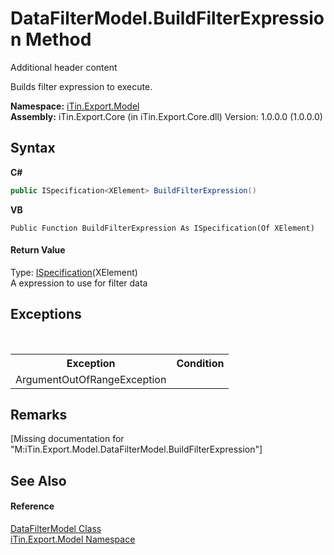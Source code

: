 # DataFilterModel.BuildFilterExpression Method 
Additional header content 

Builds filter expression to execute.

**Namespace:**&nbsp;<a href="N_iTin_Export_Model">iTin.Export.Model</a><br />**Assembly:**&nbsp;iTin.Export.Core (in iTin.Export.Core.dll) Version: 1.0.0.0 (1.0.0.0)

## Syntax

**C#**<br />
``` C#
public ISpecification<XElement> BuildFilterExpression()
```

**VB**<br />
``` VB
Public Function BuildFilterExpression As ISpecification(Of XElement)
```


#### Return Value
Type: <a href="T_iTin_Export_ComponentModel_Patterns_ISpecification_1">ISpecification</a>(XElement)<br />A expression to use for filter data

## Exceptions
&nbsp;<table><tr><th>Exception</th><th>Condition</th></tr><tr><td>ArgumentOutOfRangeException</td><td /></tr></table>

## Remarks
\[Missing <remarks> documentation for "M:iTin.Export.Model.DataFilterModel.BuildFilterExpression"\]

## See Also


#### Reference
<a href="T_iTin_Export_Model_DataFilterModel">DataFilterModel Class</a><br /><a href="N_iTin_Export_Model">iTin.Export.Model Namespace</a><br />